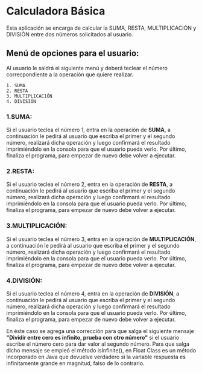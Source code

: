 # Calculadora Básica
Esta aplicación se encarga de calcular la SUMA, RESTA, MULTIPLICACIÓN y DIVISIÓN entre dos números solicitados al usuario.

## Menú de opciones para el usuario:
Al usuario le saldrá el siguiente menú y deberá teclear el número correcpondiente a la operación que quiere realizar.

    1. SUMA
    2. RESTA
    3. MULTIPLICACIÓN
    4. DIVISIÓN

### 1.SUMA:
Si el usuario teclea el número 1, entra en la operación de **SUMA**, a continuación le pedirá al usuario que escriba el primer y el segundo número, realizará dicha operación y luego confirmará el resultado imprimiéndolo en la consola para que el usuario pueda verlo. Por último, finaliza el programa, para empezar de nuevo debe volver a ejecutar.

### 2.RESTA:
Si el usuario teclea el número 2, entra en la operación de **RESTA**, a continuación le pedirá al usuario que escriba el primer y el segundo número, realizará dicha operación y luego confirmará el resultado imprimiéndolo en la consola para que el usuario pueda verlo. Por último, finaliza el programa, para empezar de nuevo debe volver a ejecutar.

### 3.MULTIPLICACIÓN:
Si el usuario teclea el número 3, entra en la operación de **MULTIPLICACIÓN**, a continuación le pedirá al usuario que escriba el primer y el segundo número, realizará dicha operación y luego confirmará el resultado imprimiéndolo en la consola para que el usuario pueda verlo. Por último, finaliza el programa, para empezar de nuevo debe volver a ejecutar.

### 4.DIVISIÓN:
Si el usuario teclea el número 4, entra en la operación de **DIVISIÓN**, a continuación le pedirá al usuario que escriba el primer y el segundo número, realizará dicha operación y luego confirmará el resultado imprimiéndolo en la consola para que el usuario pueda verlo. Por último, finaliza el programa, para empezar de nuevo debe volver a ejecutar.

En éste caso se agrega una corrección para que salga el siguiente mensaje **"Dividir entre cero es infinito, prueba con otro número"** si el usuario escribe el número cero para dar valor al segundo número. Para que salga dicho mensaje se empleó el método isInfinite(), en Float Class es un método incorporado en Java que devuelve verdadero si la variable respuesta es infinitamente grande en magnitud, falso de lo contrario.
